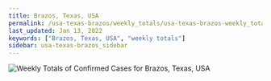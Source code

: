 ```yaml
---
title: Brazos, Texas, USA
permalink: /usa-texas-brazos/weekly_totals/usa-texas-brazos-weekly_totals.html
last_updated: Jan 13, 2022
keywords: ["Brazos, Texas, USA", "weekly totals"]
sidebar: usa-texas-brazos_sidebar
---
```


![Weekly Totals of Confirmed Cases for Brazos, Texas, USA](/covid_tracker/images/graphs/usa-texas-brazos-weekly_totals_graph.png)
